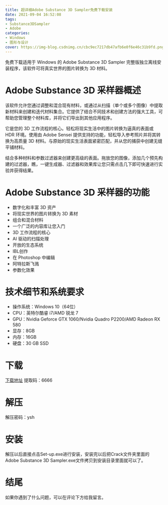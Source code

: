 ```yaml
---
title: 超详细Adobe Substance 3D Sampler免费下载安装
date: 2021-09-04 16:52:08
tags:
- Substance3DSampler
- Adobe
categories: 
- Windows
- 图形与设计
cover: https://img-blog.csdnimg.cn/cbc9ec7217db47afb6e0f6e46c31b9fd.png
---
```


免费下载适用于 Windows 的 Adob​​e Substance 3D Sampler 完整版独立离线安装程序，该软件可将真实世界的图片转换为 3D 材料。

# Adobe Substance 3D 采样器概述
该软件允许您通过调整和混合现有材料，或通过从扫描（单个或多个图像）中提取新材料来创建和迭代材料集合。它提供了结合不同技术和创建方法的强大工具，可帮助您管理整个材料库，并将它们导出到其他应用程序。

它是您的 3D 工作流程的核心。轻松将现实生活中的图片转换为逼真的表面或 HDR 环境。使用由 Adob​​e Sensei 提供支持的功能，轻松导入参考照片并将其转换为高质量 3D 材料。与原始的现实生活表面紧密匹配，并从您的捕获中创建无缝平铺材料。

结合多种材料和参数过滤器来创建更高级的表面。拖放您的图像，添加几个预先构建的过滤器，瞧，一键生成器、过滤器和效果库让您只需点击几下即可快速进行实验并获得结果。

# Adobe Substance 3D 采样器的功能
- 数字化和丰富 3D 资产
- 将现实世界的图片转换为 3D 素材
- 组合和混合材料
- 一个广泛的内容库让您入门
- 3D 工作流程的核心
- AI 驱动的扫描处理
- 开放的生态系统
- IBL创作
- 在 Photoshop 中编辑
- 阿特拉斯飞溅
- 参数化效果

# 技术细节和系统要求
- 操作系统：Windows 10（64位）
- CPU：英特尔酷睿 i7/AMD 锐龙 7
- GPU：Nvidia Geforce GTX 1060/Nvidia Quadro P2200/AMD Radeon RX 580
- 显存：8GB
- 内存：16GB
- 硬盘：30 GB SSD

# 下载
[下载地址](https://pan.baidu.com/s/1q67p_afphCO90IYbME_jhg)
提取码：6666

# 解压
解压密码：ysh

# 安装
解压以后直接点击Set-up.exe进行安装，安装完以后把Crack文件夹里面的Adobe Substance 3D Sampler.exe文件拷贝到安装目录里面就可以了。

# 结尾
如果你遇到了什么问题，可以在评论下方给我留言。





